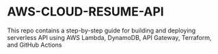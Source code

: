 # AWS-CLOUD-RESUME-API
This repo contains a step-by-step guide for building and deploying serverless API using AWS Lambda, DynamoDB, API Gateway, Terraform, and GitHub Actions
